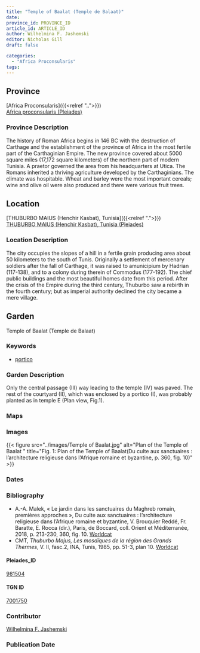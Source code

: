 ```yaml
---
title: "Temple of Baalat (Temple de Balaat)"
date:
province_id: PROVINCE_ID
article_id: ARTICLE_ID
author: Wilhelmina F. Jashemski
editor: Nicholas Gill
draft: false

categories:
  - "Africa Proconsularis"
tags:
---
```



## Province
[Africa Proconsularis]({{<relref "..">}}) \
[Africa proconsularis (Pleiades)](https://pleiades.stoa.org/places/991341)

### Province Description

The history of Roman Africa begins in 146 BC with the destruction of Carthage and the establishment of the province of Africa in the most fertile part of the Carthaginian Empire. The new province covered about 5000 square miles (17,172 square kilometers) of the northern part of modern Tunisia. A praetor governed the area from his headquarters at Utica. The Romans inherited a thriving agriculture developed by the Carthaginians. The climate was hospitable. Wheat and barley were the most important cereals; wine and olive oil were also produced and there were various fruit trees.

## Location
[THUBURBO MAIUS (Henchir Kasbat), Tunisia]({{<relref ".">}}) \
[THUBURBO MAIUS (Henchir Kasbat), Tunisia (Pleiades)](https://pleiades.stoa.org/places/315220)

### Location Description

The city occupies the slopes of a hill in a fertile grain producing area about 50 kilometers to the south of Tunis. Originally a settlement of mercenary soldiers after the fall of Carthage, it was raised to amunicipium by Hadrian (117-138), and to a colony during therein of Commodus (177-192). The chief public buildings and the most beautiful homes date from this period. After the crisis of the Empire during the third century, Thuburbo saw a rebirth in the fourth century; but as imperial authority declined the city became a mere village.

## Garden

Temple of Baalat (Temple de Balaat)  

### Keywords

- [portico](http://vocab.getty.edu/page/aat/300004145)

### Garden Description

Only the central passage (III) way leading to the temple (IV) was paved. The rest of the courtyard (II), which was enclosed by a portico (I), was probably planted as in temple E (Plan view, Fig.1).

### Maps

### Images

{{< figure src="../images/Temple of Baalat.jpg" alt="Plan of the Temple of Baalat " title="Fig. 1: Plan of the Temple of Baalat(Du culte aux sanctuaires : l’architecture religieuse dans l’Afrique romaine et byzantine, p. 360, fig. 10)" >}}

### Dates

### Bibliography
* A.-A. Malek, « Le jardin dans les sanctuaires du Maghreb romain, premières approches », Du culte aux sanctuaires : l’architecture religieuse dans l’Afrique romaine et byzantine, V. Brouquier Reddé, Fr. Baratte, E. Rocca (dir.), Paris, de Boccard, coll. Orient et Méditerranée, 2018, p. 213-230, 360, fig. 10. [Worldcat](http://www.worldcat.org/oclc/1028897747)
*  CMT, *Thuburbo Majus, Les mosaïques de la région des Grands Thermes*, V. II, fasc.2, INA, Tunis, 1985, pp. 51-3, plan 10. [Worldcat](http://www.worldcat.org/oclc/905765362)

#### Pleiades_ID

[981504](https://pleiades.stoa.org/places/981504)

#### TGN ID

[7001750](http://vocab.getty.edu/page/tgn/7001750)

### Contributor

[Wilhelmina F. Jashemski](http://worldcat.org/identities/lccn-n80037970/)

### Publication Date
